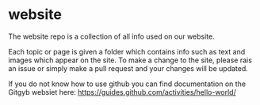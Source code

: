 # website

The website repo is a collection of all info used on our website. 

Each topic or page is given a folder which contains info such as text and images which appear on the site. To make a change to the site, please rais an issue or simply make a pull request and your changes will be updated. 

If you do not know how to use github you can find documentation on the Gitgyb websiet here: https://guides.github.com/activities/hello-world/ 
